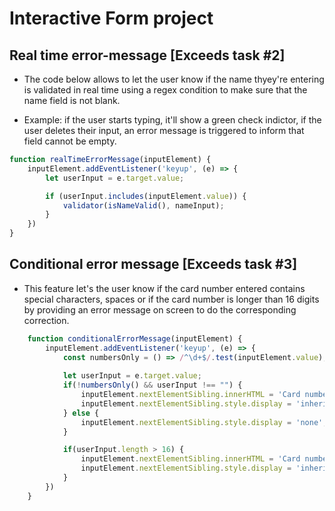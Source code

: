 # Interactive Form project

## Real time error-message [Exceeds task #2]

* The code below allows to let the user know if the name thyey're entering is validated in real time using a regex condition to make sure that the name field is not blank.

* Example: if the user starts typing, it'll show a green check indictor, if the user deletes their input, an error message is triggered to inform that field cannot be empty.

```javascript
function realTimeErrorMessage(inputElement) {
    inputElement.addEventListener('keyup', (e) => {
        let userInput = e.target.value;

        if (userInput.includes(inputElement.value)) {
            validator(isNameValid(), nameInput);
        }
    })
}
```

## Conditional error message [Exceeds task #3]

* This feature let's the user know if the card number entered contains special characters, spaces or if the card number is longer than 16 digits by providing an error message on screen to do the corresponding correction.

```javascript
    function conditionalErrorMessage(inputElement) {
        inputElement.addEventListener('keyup', (e) => {
            const numbersOnly = () => /^\d+$/.test(inputElement.value);
    
            let userInput = e.target.value;
            if(!numbersOnly() && userInput !== "") {
                inputElement.nextElementSibling.innerHTML = 'Card number must contain only digits — no spaces or special characters.';
                inputElement.nextElementSibling.style.display = 'inherit';
            } else {
                inputElement.nextElementSibling.style.display = 'none';
            }    

            if(userInput.length > 16) {
                inputElement.nextElementSibling.innerHTML = 'Card number provided is more than 16 digits, it must 13-16  digits or less.';
                inputElement.nextElementSibling.style.display = 'inherit';
            }
        })
    }
```
